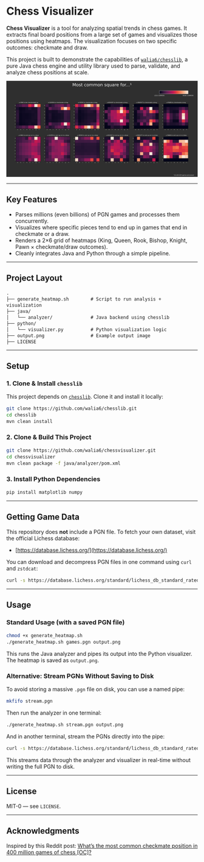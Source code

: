 # Chess Visualizer

**Chess Visualizer** is a tool for analyzing spatial trends in chess games. It extracts final board positions from a large set of games and visualizes those positions using heatmaps. The visualization focuses on two specific outcomes: checkmate and draw.

This project is built to demonstrate the capabilities of [`walia6/chesslib`](https://github.com/walia6/chesslib), a pure Java chess engine and utility library used to parse, validate, and analyze chess positions at scale.

![output](./output.png)

---

## Key Features

- Parses millions (even billions) of PGN games and processes them concurrently.
- Visualizes where specific pieces tend to end up in games that end in checkmate or a draw.
- Renders a 2×6 grid of heatmaps (King, Queen, Rook, Bishop, Knight, Pawn × checkmate/draw outcomes).
- Cleanly integrates Java and Python through a simple pipeline.

---

## Project Layout

```
.
├── generate_heatmap.sh        # Script to run analysis + visualization
├── java/
│   └── analyzer/              # Java backend using chesslib
├── python/
│   └── visualizer.py          # Python visualization logic
├── output.png                 # Example output image
├── LICENSE
```

---

## Setup

### 1. Clone & Install `chesslib`

This project depends on [`chesslib`](https://github.com/walia6/chesslib). Clone it and install it locally:

```bash
git clone https://github.com/walia6/chesslib.git
cd chesslib
mvn clean install
```

### 2. Clone & Build This Project

```bash
git clone https://github.com/walia6/chessvisualizer.git
cd chessvisualizer
mvn clean package -f java/analyzer/pom.xml
```

### 3. Install Python Dependencies

```bash
pip install matplotlib numpy
```

---

## Getting Game Data

This repository does **not** include a PGN file. To fetch your own dataset, visit the official Lichess database:

- [https://database.lichess.org/](https://database.lichess.org/)

You can download and decompress PGN files in one command using `curl` and `zstdcat`:

```bash
curl -s https://database.lichess.org/standard/lichess_db_standard_rated_2014-07.pgn.zst | zstdcat > games.pgn
```

---

## Usage

### Standard Usage (with a saved PGN file)

```bash
chmod +x generate_heatmap.sh
./generate_heatmap.sh games.pgn output.png
```

This runs the Java analyzer and pipes its output into the Python visualizer. The heatmap is saved as `output.png`.

### Alternative: Stream PGNs Without Saving to Disk

To avoid storing a massive `.pgn` file on disk, you can use a named pipe:

```bash
mkfifo stream.pgn
```

Then run the analyzer in one terminal:

```bash
./generate_heatmap.sh stream.pgn output.png
```

And in another terminal, stream the PGNs directly into the pipe:

```bash
curl -s https://database.lichess.org/standard/lichess_db_standard_rated_2014-07.pgn.zst | zstdcat > stream.pgn
```

This streams data through the analyzer and visualizer in real-time without writing the full PGN to disk.

---

## License

MIT-0 — see `LICENSE`.

---

## Acknowledgments

Inspired by this Reddit post: [What’s the most common checkmate position in 400 million games of chess \[OC\]?](https://www.reddit.com/r/DataArt/comments/9en6k1/whats_the_most_common_checkmate_position_in_400/)
